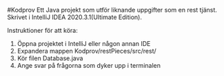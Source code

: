 #Kodprov
Ett Java projekt som utför liknande uppgifter som en rest tjänst. Skrivet i IntelliJ IDEA 2020.3.1(Ultimate Edition).

Instruktioner för att köra:

1. Öppna projektet i IntelliJ eller någon annan IDE
2. Expandera mappen Kodprov/restPieces/src/rest/
3. Kör filen Database.java
4. Ange svar på frågorna som dyker upp i terminalen

